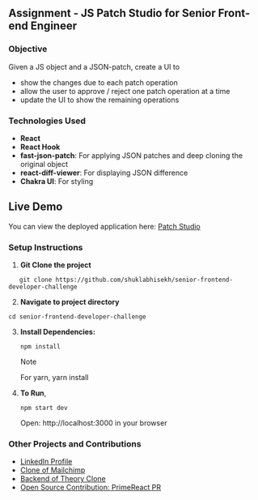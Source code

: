 ## Assignment - JS Patch Studio for Senior Front-end Engineer

### Objective

Given a JS object and a JSON-patch, create a UI to

- show the changes due to each patch operation
- allow the user to approve / reject one patch operation at a time
- update the UI to show the remaining operations

### Technologies Used

- **React**
- **React Hook**
- **fast-json-patch**: For applying JSON patches and deep cloning the original object
- **react-diff-viewer**: For displaying JSON difference
- **Chakra UI**: For styling

## Live Demo
You can view the deployed application here: [Patch Studio](https://patchstudio.netlify.app/)


### Setup Instructions

1. **Git Clone the project**

```
   git clone https://github.com/shuklabhisekh/senior-frontend-developer-challenge
```

2. **Navigate to project directory**

```
cd senior-frontend-developer-challenge
```

3. **Install Dependencies:**
   ```    
   npm install
   ```
    > [!NOTE]
   > For yarn, yarn install

4. **To Run**,

   ```
   npm start dev
   ```
   Open: http://localhost:3000 in your browser

### Other Projects and Contributions

- [LinkedIn Profile](https://www.linkedin.com/in/shuklabhisekh/)
- [Clone of Mailchimp](https://github.com/shuklabhisekh/Clone-of-Mailchimp)
- [Backend of Theory Clone](https://github.com/shuklabhisekh/Backened_of_Theory_Clone)
- [Open Source Contribution: PrimeReact PR](https://github.com/primefaces/primereact/pull/4410)

